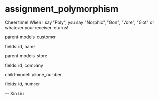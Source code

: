 assignment_polymorphism
=======================

Cheer time! When I say "Poly", you say "Morphic", "Gon", "Vore", "Glot" or whatever your receiver returns!


parent-models: customer

fields: id, name

parent-models: store

fields: id, company

child-model: phone_number

fields: id, number

-- Xin Liu